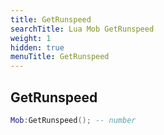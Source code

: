 ```yaml
---
title: GetRunspeed
searchTitle: Lua Mob GetRunspeed
weight: 1
hidden: true
menuTitle: GetRunspeed
---
```

## GetRunspeed
```lua
Mob:GetRunspeed(); -- number
```